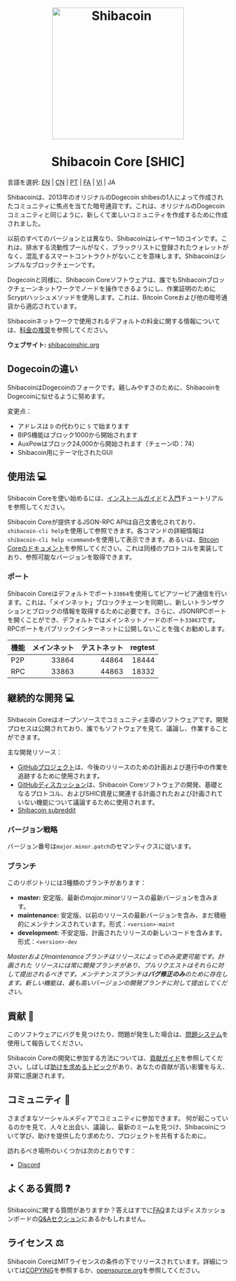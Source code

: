 <h1 align="center">
<img src="https://i.imgur.com/txmTlvD.png" alt="Shibacoin" width="300"/>
<br/><br/>
Shibacoin Core [SHIC]  
</h1>

言語を選択: [EN](./README.md) | [CN](./README_zh_CN.md) | [PT](./README_pt_BR.md) | [FA](./README_fa_IR.md) | [VI](./README_vi_VN.md) | JA

Shibacoinは、2013年のオリジナルのDogecoin shibesの1人によって作成されたコミュニティに焦点を当てた暗号通貨です。これは、オリジナルのDogecoinコミュニティと同じように、新しくて楽しいコミュニティを作成するために作成されました。

以前のすべてのバージョンとは異なり、Shibacoinはレイヤー1のコインです。これは、排水する流動性プールがなく、ブラックリストに登録されたウォレットがなく、混乱するスマートコントラクトがないことを意味します。Shibacoinはシンプルなブロックチェーンです。

Dogecoinと同様に、Shibacoin Coreソフトウェアは、誰でもShibacoinブロックチェーンネットワークでノードを操作できるようにし、作業証明のためにScryptハッシュメソッドを使用します。これは、Bitcoin Coreおよび他の暗号通貨から適応されています。

Shibacoinネットワークで使用されるデフォルトの料金に関する情報については、[料金の推奨](doc/fee-recommendation.md)を参照してください。

**ウェブサイト:** [shibacoinshic.org](https://shibacoinshic.org)

## Dogecoinの違い

ShibacoinはDogecoinのフォークです。親しみやすさのために、ShibacoinをDogecoinに似せるように努めます。

変更点：

* アドレスは `D` の代わりに `S` で始まります
* BIPS機能はブロック1000から開始されます
* AuxPowはブロック24,000から開始されます（チェーンID：74）
* Shibacoin用にテーマ化されたGUI

## 使用法 💻

Shibacoin Coreを使い始めるには、[インストールガイド](INSTALL.md)と[入門](doc/getting-started.md)チュートリアルを参照してください。

Shibacoin Coreが提供するJSON-RPC APIは自己文書化されており、`shibacoin-cli help`を使用して参照できます。各コマンドの詳細情報は`shibacoin-cli help <command>`を使用して表示できます。あるいは、[Bitcoin Coreのドキュメント](https://developer.bitcoin.org/reference/rpc/)を参照してください。これは同様のプロトコルを実装しており、参照可能なバージョンを取得できます。

### ポート

Shibacoin Coreはデフォルトでポート`33864`を使用してピアツーピア通信を行います。これは、「メインネット」ブロックチェーンを同期し、新しいトランザクションとブロックの情報を取得するために必要です。さらに、JSONRPCポートを開くことができ、デフォルトではメインネットノードのポート`33863`です。RPCポートをパブリックインターネットに公開しないことを強くお勧めします。

| 機能     | メインネット | テストネット | regtest |
| :------- | ------: | ------: | ------: |
| P2P      |   33864 |   44864 |   18444 |
| RPC      |   33863 |   44863 |   18332 |

## 継続的な開発 💻

Shibacoin Coreはオープンソースでコミュニティ主導のソフトウェアです。開発プロセスは公開されており、誰でもソフトウェアを見て、議論し、作業することができます。

主な開発リソース：

* [GitHubプロジェクト](https://github.com/shibacoinppc/shibacoin/projects)は、今後のリリースのための計画および進行中の作業を追跡するために使用されます。
* [GitHubディスカッション](https://github.com/shibacoinppc/shibacoin/discussions)は、Shibacoin Coreソフトウェアの開発、基礎となるプロトコル、およびSHIC資産に関連する計画されたおよび計画されていない機能について議論するために使用されます。
* [Shibacoin subreddit](https://www.reddit.com/r/Shibacoin_Shic/)

### バージョン戦略
バージョン番号は```major.minor.patch```のセマンティクスに従います。

### ブランチ
このリポジトリには3種類のブランチがあります：

- **master:** 安定版、最新の*major.minor*リリースの最新バージョンを含みます。
- **maintenance:** 安定版、以前のリリースの最新バージョンを含み、まだ積極的にメンテナンスされています。形式：```<version>-maint```
- **development:** 不安定版、計画されたリリースの新しいコードを含みます。形式：```<version>-dev```

*Masterおよびmaintenanceブランチはリリースによってのみ変更可能です。計画された*
*リリースには常に開発ブランチがあり、プルリクエストはそれらに対して提出されるべきです。メンテナンスブランチは**バグ修正のみ**のために存在します。新しい機能は、最も高いバージョンの開発ブランチに対して提出してください。*

## 貢献 🤝

このソフトウェアにバグを見つけたり、問題が発生した場合は、[問題システム](https://github.com/shibacoinppc/shibacoin/issues/new?assignees=&labels=bug&template=bug_report.md&title=%5Bbug%5D+)を使用して報告してください。

Shibacoin Coreの開発に参加する方法については、[貢献ガイド](CONTRIBUTING.md)を参照してください。しばしば[助けを求めるトピック](https://github.com/shibacoinppc/shibacoin/labels/help%20wanted)があり、あなたの貢献が高い影響を与え、非常に感謝されます。

## コミュニティ 🐶️

さまざまなソーシャルメディアでコミュニティに参加できます。
何が起こっているのかを見て、人々と出会い、議論し、最新のミームを見つけ、Shibacoinについて学び、助けを提供したり求めたり、プロジェクトを共有するために。

訪れるべき場所のいくつかは次のとおりです：

* [Discord](https://discord.com/invite/h3PrtfcKVJ)

## よくある質問 ❓

Shibacoinに関する質問がありますか？答えはすでに[FAQ](doc/FAQ.md)またはディスカッションボードの[Q&Aセクション](https://github.com/shibacoinppc/shibacoin/discussions/categories/q-a)にあるかもしれません。

## ライセンス ⚖️
Shibacoin CoreはMITライセンスの条件の下でリリースされています。詳細については[COPYING](COPYING)を参照するか、[opensource.org](https://opensource.org/licenses/MIT)を参照してください。
